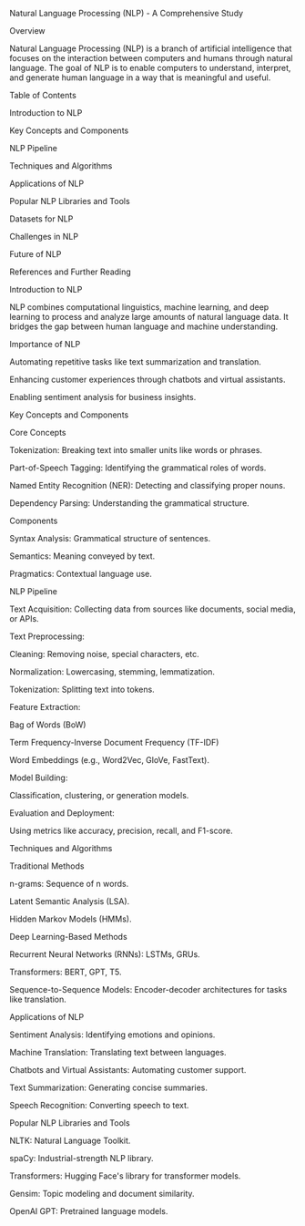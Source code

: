 Natural Language Processing (NLP) - A Comprehensive Study

Overview

Natural Language Processing (NLP) is a branch of artificial intelligence that focuses on the interaction between computers and humans through natural language. The goal of NLP is to enable computers to understand, interpret, and generate human language in a way that is meaningful and useful.

Table of Contents

Introduction to NLP

Key Concepts and Components

NLP Pipeline

Techniques and Algorithms

Applications of NLP

Popular NLP Libraries and Tools

Datasets for NLP

Challenges in NLP

Future of NLP

References and Further Reading


Introduction to NLP

NLP combines computational linguistics, machine learning, and deep learning to process and analyze large amounts of natural language data. It bridges the gap between human language and machine understanding.

Importance of NLP

Automating repetitive tasks like text summarization and translation.

Enhancing customer experiences through chatbots and virtual assistants.

Enabling sentiment analysis for business insights.

Key Concepts and Components

Core Concepts

Tokenization: Breaking text into smaller units like words or phrases.

Part-of-Speech Tagging: Identifying the grammatical roles of words.

Named Entity Recognition (NER): Detecting and classifying proper nouns.

Dependency Parsing: Understanding the grammatical structure.

Components

Syntax Analysis: Grammatical structure of sentences.

Semantics: Meaning conveyed by text.

Pragmatics: Contextual language use.

NLP Pipeline

Text Acquisition: Collecting data from sources like documents, social media, or APIs.

Text Preprocessing:

Cleaning: Removing noise, special characters, etc.

Normalization: Lowercasing, stemming, lemmatization.

Tokenization: Splitting text into tokens.

Feature Extraction:

Bag of Words (BoW)

Term Frequency-Inverse Document Frequency (TF-IDF)

Word Embeddings (e.g., Word2Vec, GloVe, FastText).

Model Building:

Classification, clustering, or generation models.

Evaluation and Deployment:

Using metrics like accuracy, precision, recall, and F1-score.

Techniques and Algorithms

Traditional Methods

n-grams: Sequence of n words.

Latent Semantic Analysis (LSA).

Hidden Markov Models (HMMs).

Deep Learning-Based Methods

Recurrent Neural Networks (RNNs): LSTMs, GRUs.

Transformers: BERT, GPT, T5.

Sequence-to-Sequence Models: Encoder-decoder architectures for tasks like translation.

Applications of NLP

Sentiment Analysis: Identifying emotions and opinions.

Machine Translation: Translating text between languages.

Chatbots and Virtual Assistants: Automating customer support.

Text Summarization: Generating concise summaries.

Speech Recognition: Converting speech to text.

Popular NLP Libraries and Tools

NLTK: Natural Language Toolkit.

spaCy: Industrial-strength NLP library.

Transformers: Hugging Face's library for transformer models.

Gensim: Topic modeling and document similarity.

OpenAI GPT: Pretrained language models.